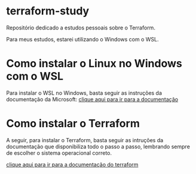 # terraform-study
Repositório dedicado a estudos pessoais sobre o Terraform.

Para meus estudos, estarei utilizando o Windows com o WSL.

#  Como instalar o Linux no Windows com o WSL
Para instalar o WSL no Windows, basta seguir as instruções da documentação da Microsoft: [clique aqui para ir para a documentação](https://learn.microsoft.com/pt-br/windows/wsl/install)

#  Como instalar o Terraform
A seguir, para instalar o Terraform, basta seguir as intruções da documentação que disponibiliza todo o passo a passo, lembrando sempre de escolher o sistema operacional correto.

[clique aqui para ir para a documentação do terraform](https://developer.hashicorp.com/terraform/tutorials/aws-get-started/install-cli#install-terraform)
